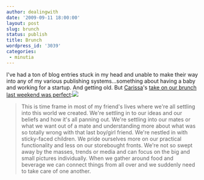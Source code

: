 ```yaml
---
author: dealingwith
date: '2009-09-11 18:00:00'
layout: post
slug: brunch
status: publish
title: Brunch
wordpress_id: '3039'
categories:
 - minutia
---
```


I've had a ton of blog entries stuck in my head and unable to make their way
into any of my various publishing systems...something about having a baby and
working for a startup. And getting old. But [Carissa][1]'s [take on our brunch
last weekend was perfect][2]:![][3]

> This is time frame in most of my friend's lives where we're all settling
into this world we created. We're settling in to our ideas and our beliefs and
how it's all panning out. We're settling into our mates or what we want out of
a mate and understanding more about what was so totally wrong with that last
boy/girl friend. We're nestled in with sticky-faced children. We pride
ourselves more on our practical functionality and less on our storebought
fronts. We're not so swept away by the masses, trends or media and can focus
on the big and small pictures individually. When we gather around food and
beverage we can connect things from all over and we suddenly need to take care
of one another.

   [1]: http://carissabyers.com

   [2]: http://carissabyers.blogspot.com/2009/09/brunch.html

   [3]: http://farm4.static.flickr.com/3499/3895108003_d3cf600b61_m.jpg

